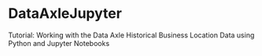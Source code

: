 # DataAxleJupyter
Tutorial: Working with the Data Axle Historical Business Location Data using Python and Jupyter Notebooks
